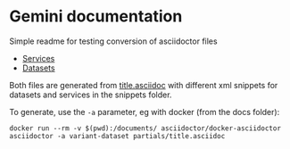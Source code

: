 # Gemini documentation

Simple readme for testing conversion of asciidoctor files


* [Services](partials/titleservices-title.html) 
* [Datasets](partials/titledatasets-title.html)

Both files are generated from [title.asciidoc](https://github.com/archaeogeek/gemini/blob/main/docs/partials/title.asciidoc) with different xml snippets for datasets and services in the snippets folder.

To generate, use the `-a` parameter, eg with docker (from the docs folder):

```
docker run --rm -v $(pwd):/documents/ asciidoctor/docker-asciidoctor asciidoctor -a variant-dataset partials/title.asciidoc
```
